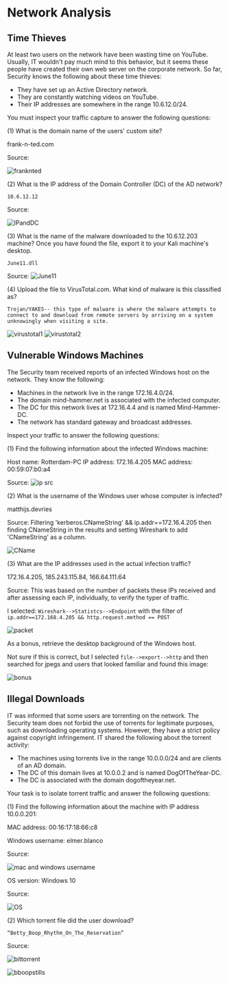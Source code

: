 # Network Analysis


## Time Thieves
At least two users on the network have been wasting time on YouTube. Usually, IT wouldn't pay much mind to this behavior, but it seems these people have created their own web server on the corporate network. So far, Security knows the following about these time thieves:

  - They have set up an Active Directory network.
  - They are constantly watching videos on YouTube.
  - Their IP addresses are somewhere in the range 10.6.12.0/24.

You must inspect your traffic capture to answer the following questions:

(1) What is the domain name of the users' custom site?
   
   frank-n-ted.com

Source:

![franknted](https://github.com/skyeskyeskye/PENN_CYBERSECURITY_FINAL/blob/main/Wireshark%20Network%20Analysis/Images/Screenshot%20(4).png)

(2) What is the IP address of the Domain Controller (DC) of the AD network?
    
    10.6.12.12

Source:

![IPandDC](https://github.com/skyeskyeskye/PENN_CYBERSECURITY_FINAL/blob/main/Wireshark%20Network%20Analysis/Images/Wireshark_Shows_IP_and_DC.png)

(3) What is the name of the malware downloaded to the 10.6.12.203 machine? Once you have found the file, export it to your Kali machine's desktop.

    June11.dll

Source:
![June11](https://github.com/skyeskyeskye/PENN_CYBERSECURITY_FINAL/blob/main/Wireshark%20Network%20Analysis/Images/Wireshark_Malware_Capture.jpg)
 
(4) Upload the file to VirusTotal.com. What kind of malware is this classified as?

    Trojan/YAKES-- this type of malware is where the malware attempts to connect to and download from remote servers by arriving on a system unknowingly when visiting a site.

![virustotal1](https://github.com/skyeskyeskye/PENN_CYBERSECURITY_FINAL/blob/main/Wireshark%20Network%20Analysis/Images/Virustotal1.jpg)
![virustotal2](https://github.com/skyeskyeskye/PENN_CYBERSECURITY_FINAL/blob/main/Wireshark%20Network%20Analysis/Images/Virusttotal2.jpg)
 
## Vulnerable Windows Machines

The Security team received reports of an infected Windows host on the network. They know the following:

  - Machines in the network live in the range 172.16.4.0/24.
  - The domain mind-hammer.net is associated with the infected computer.
  - The DC for this network lives at 172.16.4.4 and is named Mind-Hammer-DC.
  - The network has standard gateway and broadcast addresses.

Inspect your traffic to answer the following questions:

(1) Find the following information about the infected Windows machine:
 
 Host name:   Rotterdam-PC
 IP address:  172.16.4.205
 MAC address: 00:59:07:b0:a4
 
 Source:
![ip src](https://github.com/skyeskyeskye/PENN_CYBERSECURITY_FINAL/blob/main/Wireshark%20Network%20Analysis/Images/infectedwindowshostnamemacaddressIPallinonescreenshot.jpg)

(2) What is the username of the Windows user whose computer is infected?

  matthijs.devries

Source: Filtering 'kerberos.CNameString' && ip.addr==172.16.4.205 then finding CNameString in the results and setting Wireshark to add 'CNameString' as a column.

![CName](https://github.com/skyeskyeskye/PENN_CYBERSECURITY_FINAL/blob/main/Wireshark%20Network%20Analysis/Images/InfectedWindowsUserName.jpg)
 
(3) What are the IP addresses used in the actual infection traffic?
   
   172.16.4.205, 185.243.115.84, 166.64.111.64

Source: This was based on the number of packets these IPs received and after assessing each IP, individually, to verify the typer of traffic.

I selected: `Wireshark-->Statistcs-->Endpoint` with the filter of `ip.addr==172.168.4.205 && http.request.method == POST`

![packet](https://github.com/skyeskyeskye/PENN_CYBERSECURITY_FINAL/blob/main/Wireshark%20Network%20Analysis/Images/HTTPPostTrafficEndpointsBymostPackets.jpg)
 
As a bonus, retrieve the desktop background of the Windows host.

Not sure if this is correct, but I selected `file-->export-->http` and then searched for jpegs and users that looked familiar and found this image:

![bonus](https://github.com/skyeskyeskye/PENN_CYBERSECURITY_FINAL/blob/main/Wireshark%20Network%20Analysis/Images/desktopbackground.jpg)


## Illegal Downloads

IT was informed that some users are torrenting on the network. The Security team does not forbid the use of torrents for legitimate purposes, such as downloading operating systems. However, they have a strict policy against copyright infringement.
IT shared the following about the torrent activity:

  - The machines using torrents live in the range 10.0.0.0/24 and are clients of an AD domain.
  - The DC of this domain lives at 10.0.0.2 and is named DogOfTheYear-DC.
  - The DC is associated with the domain dogoftheyear.net.

Your task is to isolate torrent traffic and answer the following questions:

(1) Find the following information about the machine with IP address 10.0.0.201:

  MAC address: 00:16:17:18:66:c8
  
  Windows username: elmer.blanco

Source:
  
![mac and windows username](https://github.com/skyeskyeskye/PENN_CYBERSECURITY_FINAL/blob/main/Wireshark%20Network%20Analysis/Images/WiresharkPart3Answer1.jpg)

  OS version: Windows 10
  
Source: 

![OS](https://github.com/skyeskyeskye/PENN_CYBERSECURITY_FINAL/blob/main/Wireshark%20Network%20Analysis/Images/OSVersionQuestion3.jpg)


(2) Which torrent file did the user download?

    “Betty_Boop_Rhythm_On_The_Reservation”

Source:

![bittorrent](https://github.com/skyeskyeskye/PENN_CYBERSECURITY_FINAL/blob/main/Wireshark%20Network%20Analysis/Images/BettyBoop.jpg)

![bboopstills](https://github.com/skyeskyeskye/PENN_CYBERSECURITY_FINAL/blob/main/Wireshark%20Network%20Analysis/Images/BettyBoopImage.jpg)

